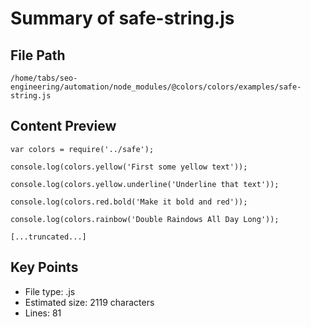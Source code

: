 # Summary of safe-string.js
  
## File Path
`/home/tabs/seo-engineering/automation/node_modules/@colors/colors/examples/safe-string.js`

## Content Preview
```
var colors = require('../safe');

console.log(colors.yellow('First some yellow text'));

console.log(colors.yellow.underline('Underline that text'));

console.log(colors.red.bold('Make it bold and red'));

console.log(colors.rainbow('Double Raindows All Day Long'));

[...truncated...]
```

## Key Points
- File type: .js
- Estimated size: 2119 characters
- Lines: 81

